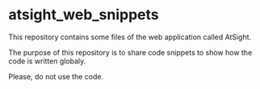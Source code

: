 # atsight_web_snippets
This repository contains some files of the web application called AtSight.

The purpose of this repository is to share code snippets to show how the code is written globaly.

Please, do not use the code.

